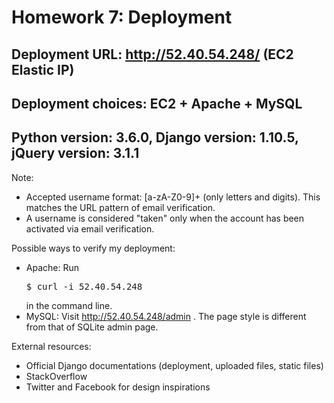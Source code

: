 # Homework 7: Deployment

## Deployment URL: http://52.40.54.248/ (EC2 Elastic IP)
## Deployment choices: EC2 + Apache + MySQL
## Python version: 3.6.0, Django version: 1.10.5, jQuery version: 3.1.1

Note:
* Accepted username format: [a-zA-Z0-9]+ (only letters and digits). This matches the URL pattern of email verification.
* A username is considered "taken" only when the account has been activated via email verification.

Possible ways to verify my deployment:
* Apache: Run <pre>$ curl -i 52.40.54.248</pre> in the command line.
* MySQL: Visit http://52.40.54.248/admin . The page style is different from that of SQLite admin page.

External resources:
* Official Django documentations (deployment, uploaded files, static files)
* StackOverflow
* Twitter and Facebook for design inspirations
